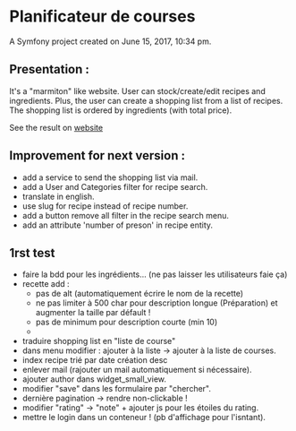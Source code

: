Planificateur de courses
========================

A Symfony project created on June 15, 2017, 10:34 pm.

## Presentation :

It's a "marmiton" like website. User can stock/create/edit recipes and ingredients. Plus, the user can create a shopping list from a list of recipes. The shopping list is ordered by ingredients (with total price).

See the result on [website](https://fromdanut.hd.free.fr/pc)

## Improvement for next version :

- add a service to send the shopping list via mail.
- add a User and Categories filter for recipe search.
- translate in english.
- use slug for recipe instead of recipe number.
- add a button remove all filter in the recipe search menu.
- add an attribute 'number of preson' in recipe entity.


## 1rst test

- faire la bdd pour les ingrédients... (ne pas laisser les utilisateurs faie ça)
- recette add :
    - pas de alt (automatiquement écrire le nom de la recette)
    - ne pas limiter à 500 char pour description longue (Préparation) et augmenter la taille par défault !
    - pas de minimum pour description courte (min 10)
    -
- traduire shopping list en "liste de course"
- dans menu modifier : ajouter à la liste -> ajouter à la liste de courses.
- index recipe trié par date création desc
- enlever mail (rajouter un mail automatiquement si nécessaire).
- ajouter author dans widget_small_view.
- modifier "save" dans les formulaire par "chercher".
- dernière pagination -> rendre non-clickable !
- modifier "rating" -> "note" + ajouter js pour les étoiles du rating.
- mettre le login dans un conteneur ! (pb d'affichage pour l'isntant).
